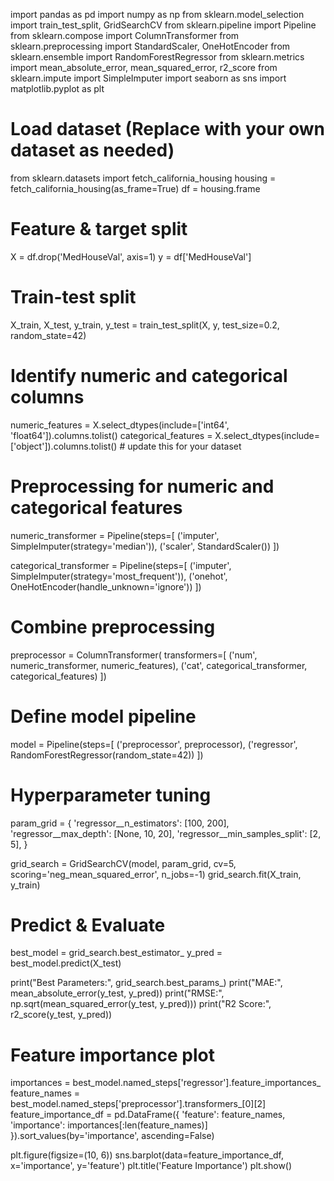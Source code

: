 import pandas as pd
import numpy as np
from sklearn.model_selection import train_test_split, GridSearchCV
from sklearn.pipeline import Pipeline
from sklearn.compose import ColumnTransformer
from sklearn.preprocessing import StandardScaler, OneHotEncoder
from sklearn.ensemble import RandomForestRegressor
from sklearn.metrics import mean_absolute_error, mean_squared_error, r2_score
from sklearn.impute import SimpleImputer
import seaborn as sns
import matplotlib.pyplot as plt

# Load dataset (Replace with your own dataset as needed)
from sklearn.datasets import fetch_california_housing
housing = fetch_california_housing(as_frame=True)
df = housing.frame

# Feature & target split
X = df.drop('MedHouseVal', axis=1)
y = df['MedHouseVal']

# Train-test split
X_train, X_test, y_train, y_test = train_test_split(X, y, test_size=0.2, random_state=42)

# Identify numeric and categorical columns
numeric_features = X.select_dtypes(include=['int64', 'float64']).columns.tolist()
categorical_features = X.select_dtypes(include=['object']).columns.tolist()  # update this for your dataset

# Preprocessing for numeric and categorical features
numeric_transformer = Pipeline(steps=[
    ('imputer', SimpleImputer(strategy='median')),
    ('scaler', StandardScaler())
])

categorical_transformer = Pipeline(steps=[
    ('imputer', SimpleImputer(strategy='most_frequent')),
    ('onehot', OneHotEncoder(handle_unknown='ignore'))
])

# Combine preprocessing
preprocessor = ColumnTransformer(
    transformers=[
        ('num', numeric_transformer, numeric_features),
        ('cat', categorical_transformer, categorical_features)
    ])

# Define model pipeline
model = Pipeline(steps=[
    ('preprocessor', preprocessor),
    ('regressor', RandomForestRegressor(random_state=42))
])

# Hyperparameter tuning
param_grid = {
    'regressor__n_estimators': [100, 200],
    'regressor__max_depth': [None, 10, 20],
    'regressor__min_samples_split': [2, 5],
}

grid_search = GridSearchCV(model, param_grid, cv=5, scoring='neg_mean_squared_error', n_jobs=-1)
grid_search.fit(X_train, y_train)

# Predict & Evaluate
best_model = grid_search.best_estimator_
y_pred = best_model.predict(X_test)

print("Best Parameters:", grid_search.best_params_)
print("MAE:", mean_absolute_error(y_test, y_pred))
print("RMSE:", np.sqrt(mean_squared_error(y_test, y_pred)))
print("R2 Score:", r2_score(y_test, y_pred))

# Feature importance plot
importances = best_model.named_steps['regressor'].feature_importances_
feature_names = best_model.named_steps['preprocessor'].transformers_[0][2]
feature_importance_df = pd.DataFrame({
    'feature': feature_names,
    'importance': importances[:len(feature_names)]
}).sort_values(by='importance', ascending=False)

plt.figure(figsize=(10, 6))
sns.barplot(data=feature_importance_df, x='importance', y='feature')
plt.title('Feature Importance')
plt.show()
